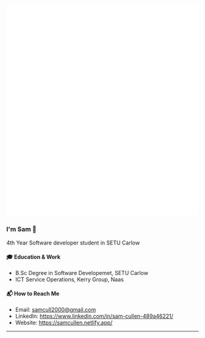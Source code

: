 [![Metrics](/github-metrics.svg)](#)
### I'm Sam 👋

4th Year Software developer student in SETU Carlow 

#### 🎓 Education & Work
- B.Sc Degree in Software Developemet, SETU Carlow
- ICT Service Operations, Kerry Group, Naas

#### 📬 How to Reach Me 
- Email: samcull2000@gmail.com
- LinkedIn: https://www.linkedin.com/in/sam-cullen-489a46221/
- Website: https://samcullen.netlify.app/

---
<!-- <img alt = "dark mode"  align="left" width="47%" src="https://github-readme-stats.vercel.app/api?username=SamCull&show_icons=true&theme=dark#gh-dark-mode-only"/>

<img alt ="streak" align="left" width="45%" src = "https://github-readme-streak-stats.herokuapp.com/?user=SamCull&theme=dark#gh-dark-mode-only"/>-->


